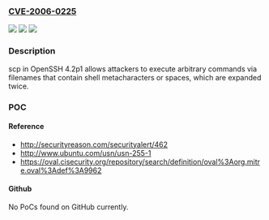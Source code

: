 ### [CVE-2006-0225](https://cve.mitre.org/cgi-bin/cvename.cgi?name=CVE-2006-0225)
![](https://img.shields.io/static/v1?label=Product&message=n%2Fa&color=blue)
![](https://img.shields.io/static/v1?label=Version&message=%3D%20n%2Fa%20&color=brighgreen)
![](https://img.shields.io/static/v1?label=Vulnerability&message=n%2Fa&color=brighgreen)

### Description

scp in OpenSSH 4.2p1 allows attackers to execute arbitrary commands via filenames that contain shell metacharacters or spaces, which are expanded twice.

### POC

#### Reference
- http://securityreason.com/securityalert/462
- http://www.ubuntu.com/usn/usn-255-1
- https://oval.cisecurity.org/repository/search/definition/oval%3Aorg.mitre.oval%3Adef%3A9962

#### Github
No PoCs found on GitHub currently.


